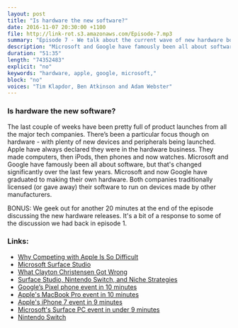 ```yaml
---
layout: post
title: "Is hardware the new software?"
date: 2016-11-07 20:30:00 +1100
file: http://link-rot.s3.amazonaws.com/Episode-7.mp3
summary: "Episode 7 - We talk about the current wave of new hardware bought about by Google, Microsoft and Apple."
description: "Microsoft and Google have famously been all about software, but that's changed significantly over the last few years. Microsoft and now Google have graduated to making their own hardware. Both companies traditionally licensed (or gave away) their software to run on devices made by other manufacturers. So why the move from software to hardware? BONUS: We geek out for another 20 minutes at the end of the episode discussing the new hardware releases. It's a bit of a response to some of the discussion we had back in episode 1."
duration: "51:35" 
length: "74352483"
explicit: "no" 
keywords: "hardware, apple, google, microsoft,"
block: "no" 
voices: "Tim Klapdor, Ben Atkinson and Adam Webster"
---
```


### Is hardware the new software?

The last couple of weeks have been pretty full of product launches from all the major tech companies. There’s been a particular focus though on hardware - with plenty of new devices and peripherals being launched. Apple have always declared they were in the hardware business. They made computers, then iPods, then phones and now watches. Microsoft and Google have famously been all about software, but that's changed significantly over the last few years. Microsoft and now Google have graduated to making their own hardware. Both companies traditionally licensed (or gave away) their software to run on devices made by other manufacturers. 

BONUS: We geek out for another 20 minutes at the end of the episode discussing the new hardware releases. It's a bit of a response to some of the discussion we had back in episode 1.

### Links: 

- [Why Competing with Apple Is So Difficult](http://techland.time.com/2011/07/01/why-competing-with-apple-is-so-difficult/)
- [Microsoft Surface Studio](https://www.youtube.com/watch?v=BzMLA8YIgG0)
- [What Clayton Christensen Got Wrong](https://stratechery.com/2013/clayton-christensen-got-wrong/) 
- [Surface Studio, Nintendo Switch, and Niche Strategies](https://stratechery.com/2016/surface-studio-nintendo-switch-and-the-potential-of-niche/) 
- [Google’s Pixel phone event in 10 minutes](https://youtu.be/p1qHV6ReJLI) 
- [Apple's MacBook Pro event in 10 minutes](https://youtu.be/9bVZjtt8WTc) 
- [Apple's iPhone 7 event in 9 minutes](https://youtu.be/c0uUbd-2Hyg)
- [Microsoft's Surface PC event in under 9 minutes](https://youtu.be/kpmTSQyET2A)
- [Nintendo Switch](http://www.theverge.com/2016/10/20/13345120/nintendo-switch-nx-console-everything-we-know)